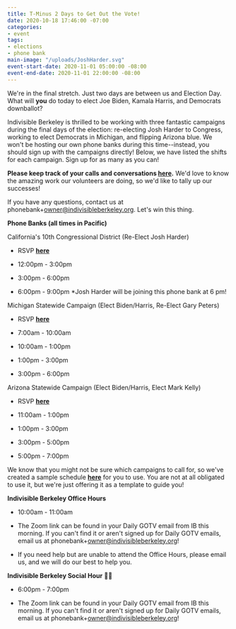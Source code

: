```yaml
---
title: T-Minus 2 Days to Get Out the Vote!
date: 2020-10-18 17:46:00 -07:00
categories:
- event
tags:
- elections
- phone bank
main-image: "/uploads/JoshHarder.svg"
event-start-date: 2020-11-01 05:00:00 -08:00
event-end-date: 2020-11-01 22:00:00 -08:00
---
```


We're in the final stretch. Just two days are between us and Election Day. What will **you** do today to elect Joe Biden, Kamala Harris, and Democrats downballot?

Indivisible Berkeley is thrilled to be working with three fantastic campaigns during the final days of the election: re-electing Josh Harder to Congress, working to elect Democrats in Michigan, and flipping Arizona blue. We won't be hosting our own phone banks during this time--instead, you should sign up with the campaigns directly! Below, we have listed the shifts for each campaign. Sign up for as many as you can!

**Please keep track of your calls and conversations [here](https://docs.google.com/forms/d/e/1FAIpQLSciXaJbyMpPyk1Vc50wSdJlR0YiCBxo8zmrSXgzPqPeI-DwoQ/viewform).** We'd love to know the amazing work our volunteers are doing, so we'd like to tally up our successes!

If you have any questions, contact us at phonebank\+owner@indivisibleberkeley.org. Let's win this thing.

**Phone Banks (all times in Pacific)**

California's 10th Congressional District (Re-Elect Josh Harder)

* RSVP **[here](https://www.mobilize.us/harderforcongress/event/326786/)**

* 12:00pm - 3:00pm

* 3:00pm - 6:00pm

* 6:00pm - 9:00pm \*Josh Harder will be joining this phone bank at 6 pm! 

Michigan Statewide Campaign (Elect Biden/Harris, Re-Elect Gary Peters)

* RSVP **[here](https://www.mobilize.us/onecampaignformichigan/event/331854/)**

* 7:00am - 10:00am

* 10:00am - 1:00pm

* 1:00pm - 3:00pm

* 3:00pm - 6:00pm

Arizona Statewide Campaign (Elect Biden/Harris, Elect Mark Kelly)

* RSVP **[here](https://www.mobilize.us/missionforaz/event/320964/)**

* 11:00am - 1:00pm

* 1:00pm - 3:00pm

* 3:00pm - 5:00pm

* 5:00pm - 7:00pm

We know that you might not be sure which campaigns to call for, so we've created a sample schedule **[here](https://docs.google.com/document/d/1wvNNIJYZ9EQVh3nw6ALxjls-0jvzGCmAb45IJqdi3tQ/edit?usp=sharing)** for you to use. You are not at all obligated to use it, but we're just offering it as a template to guide you!

**Indivisible Berkeley Office Hours**

* 10:00am - 11:00am

* The Zoom link can be found in your Daily GOTV email from IB this morning. If you can't find it or aren't signed up for Daily GOTV emails, email us at phonebank\+owner@indivisibleberkeley.org!

* If you need help but are unable to attend the Office Hours, please email us, and we will do our best to help you.

**Indivisible Berkeley Social Hour** 🍷🍻

* 6:00pm - 7:00pm

* The Zoom link can be found in your Daily GOTV email from IB this morning. If you can't find it or aren't signed up for Daily GOTV emails, email us at phonebank\+owner@indivisibleberkeley.org!